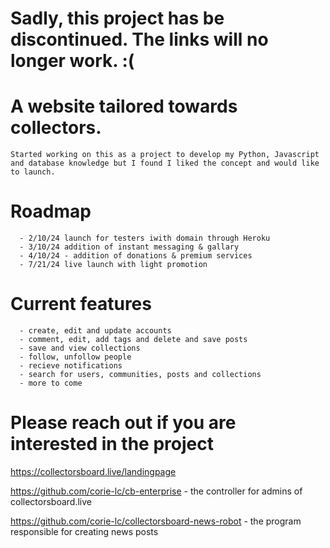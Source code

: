# Sadly, this project has be discontinued. The links will no longer work. :(

# A website tailored towards collectors.
    Started working on this as a project to develop my Python, Javascript and database knowledge but I found I liked the concept and would like to launch.

  # Roadmap
      - 2/10/24 launch for testers iwith domain through Heroku
      - 3/10/24 addition of instant messaging & gallary
      - 4/10/24 - addition of donations & premium services
      - 7/21/24 live launch with light promotion

  # Current features
      - create, edit and update accounts
      - comment, edit, add tags and delete and save posts
      - save and view collections
      - follow, unfollow people
      - recieve notifications
      - search for users, communities, posts and collections
      - more to come

  # Please reach out if you are interested in the project
      
https://collectorsboard.live/landingpage

https://github.com/corie-lc/cb-enterprise -  the controller for admins of collectorsboard.live

https://github.com/corie-lc/collectorsboard-news-robot - the program responsible for creating news posts
